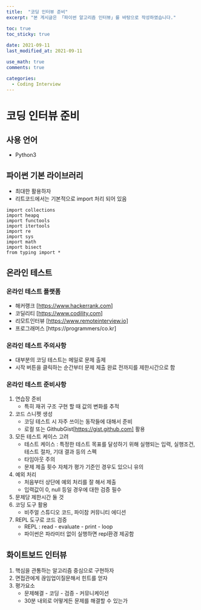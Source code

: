```yaml
---
title:  "코딩 인터뷰 준비"
excerpt: "본 게시글은 「파이썬 알고리즘 인터뷰」를 바탕으로 작성하였습니다."

toc: true
toc_sticky: true
 
date: 2021-09-11
last_modified_at: 2021-09-11

use_math: true
comments: true

categories:
  - Coding Interview
---
```


# 코딩 인터뷰 준비

## 사용 언어
- Python3

## 파이썬 기본 라이브러리
- 최대한 활용하자
- 리트코드에서는 기본적으로 import 처리 되어 있음
```
import collections
import heapq
import functools
import itertools
import re
import sys
import math
import bisect
from typing import *
```

## 온라인 테스트
### 온라인 테스트 플랫폼
- 해커랭크 [https://www.hackerrank.com]
- 코딜리티 [https://www.codility.com]
- 리모트인터뷰 [https://www.remoteinterview.io]
- 프로그래머스 [https://programmers/co.kr]

### 온라인 테스트 주의사항
- 대부분의 코딩 테스트는 메일로 문제 출제
- 시작 버튼을 클릭하는 순간부터 문제 제출 완료 전까지를 제한시간으로 함

### 온라인 테스트 준비사항
1. 연습장 준비
	- 특히 재귀 구조 구현 할 때 값의 변화를 추적 
2. 코드 스니펫 생성
	- 코딩 테스트 시 자주 쓰이는 동작들에 대해서 준비
	- 로컬 또는 GithubGist[https://gist.github.com] 활용
3. 모든 테스트 케이스 고려
	- 테스트 케이스 : 특정한 테스트 목표를 달성하기 위해 실행되는 입력, 실행조건, 테스트 절차, 기대 결과 등의 스펙
	- 타임아웃 주의
	- 문제 제출 횟수 자체가 평가 기준인 경우도 있으니 유의
4. 예외 처리
	- 처음부터 상단에 예외 처리를 잘 해서 제출
	- 입력값이 0, null 등일 경우에 대한 검증 필수
5. 문제당 제한시간 둘 것
6. 코딩 도구 활용
	- 비주얼 스튜디오 코드, 파이참 커뮤니티 에디션
7. REPL 도구로 코드 검증
	- REPL : read - evaluate - print - loop
	- 파이썬은 파라미터 없이 실행하면 repl환경 제공함

## 화이트보드 인터뷰
1. 핵심을 관통하는 알고리즘 중심으로 구현하자
2. 면접관에게 끊임업이질문해서 힌트를 얻자
3. 평가요소
	- 문제해결 - 코딩 - 검증 - 커뮤니케이션
	- 30분 내외로 어떻게든 문제를 해결할 수 있는가









